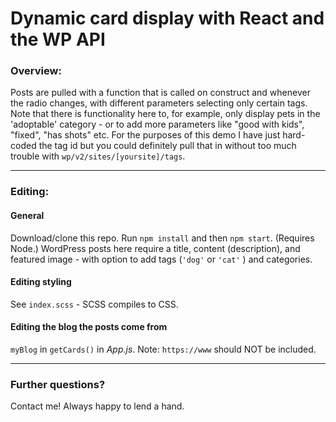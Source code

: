 
# Dynamic card display with React and the WP API
### Overview:
Posts are pulled with a function that is called on construct and whenever the radio changes, with different parameters selecting only certain tags.
Note that there is functionality here to, for example, only display pets in the 'adoptable' category - or to add more parameters like "good with kids", "fixed", "has shots" etc. 
For the purposes of this demo I have just hard-coded the tag id but you could definitely pull that in without too much trouble with `wp/v2/sites/[yoursite]/tags`.

----

### Editing:
#### General
Download/clone this repo. Run `npm install` and then `npm start`.  (Requires Node.)
WordPress posts here require a title, content (description), and featured image - with option to add tags (`'dog'` or `'cat'` ) and categories.

#### Editing styling
See `index.scss` - SCSS compiles to CSS.

#### Editing the blog the posts come from
`myBlog` in `getCards()` in *App.js*.
Note: `https://www` should NOT be included.

----

### Further questions?
Contact me! Always happy to lend a hand. 